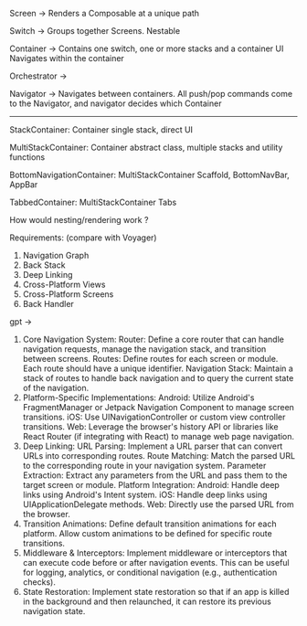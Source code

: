 Screen ->
   Renders a Composable at a unique path

Switch ->
   Groups together Screens. Nestable

Container ->
   Contains one switch, one or more stacks and a container UI
   Navigates within the container

Orchestrator -> 
   

Navigator ->
   Navigates between containers.
   All push/pop commands come to the Navigator, and navigator decides which Container

-----------------------------------------------------------------------------------------------

StackContainer: Container
   single stack, direct UI

MultiStackContainer: Container
   abstract class, multiple stacks and utility functions

BottomNavigationContainer: MultiStackContainer
   Scaffold, BottomNavBar, AppBar

TabbedContainer: MultiStackContainer
   Tabs

How would nesting/rendering work ?




Requirements: (compare with Voyager)
1. Navigation Graph
2. Back Stack
3. Deep Linking
4. Cross-Platform Views
5. Cross-Platform Screens
6. Back Handler

gpt ->
1. Core Navigation System:
   Router: Define a core router that can handle navigation requests, manage the navigation stack, and transition between screens.
   Routes: Define routes for each screen or module. Each route should have a unique identifier.
   Navigation Stack: Maintain a stack of routes to handle back navigation and to query the current state of the navigation.
2. Platform-Specific Implementations:
   Android: Utilize Android's FragmentManager or Jetpack Navigation Component to manage screen transitions.
   iOS: Use UINavigationController or custom view controller transitions.
   Web: Leverage the browser's history API or libraries like React Router (if integrating with React) to manage web page navigation.
3. Deep Linking:
   URL Parsing: Implement a URL parser that can convert URLs into corresponding routes.
   Route Matching: Match the parsed URL to the corresponding route in your navigation system.
   Parameter Extraction: Extract any parameters from the URL and pass them to the target screen or module.
   Platform Integration:
   Android: Handle deep links using Android's Intent system.
   iOS: Handle deep links using UIApplicationDelegate methods.
   Web: Directly use the parsed URL from the browser.
4. Transition Animations:
   Define default transition animations for each platform.
   Allow custom animations to be defined for specific route transitions.
5. Middleware & Interceptors:
   Implement middleware or interceptors that can execute code before or after navigation events. This can be useful for logging, analytics, or conditional navigation (e.g., authentication checks).
6. State Restoration:
   Implement state restoration so that if an app is killed in the background and then relaunched, it can restore its previous navigation state.

 